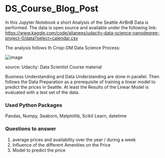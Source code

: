 # DS_Course_Blog_Post

In this Jupyter Notebook a short Analysis of the Seattle AirBnB Data is performed. The data is open source and available under the following link: https://www.kaggle.com/code/alianees/udacity-data-science-nanodegree-project-0/data?select=calendar.csv

The analysis follows th Crisp-DM Data Science Process:

![image](https://user-images.githubusercontent.com/123451528/215772328-85627cd7-5c66-42cf-9ef7-61852ed93294.png)

source: Udacity: Data Scientist Course material

Business Understanding and Data Understanding are done in parallel. Then follows the Data Preparation as a prerequisite of training a linear model to predict the prices in Seattle. At least the Results of the Linear Model is evaluated with a test set of the data.

### Used Python Packages
Pandas, Numpy, Seaborn, Matplotlib, Scikit Learn, datetime

### Questions to answer

1. average prices and availability over the year / during a week
2. Influence of the different Amenities on the Price
3. Model to predict the price
